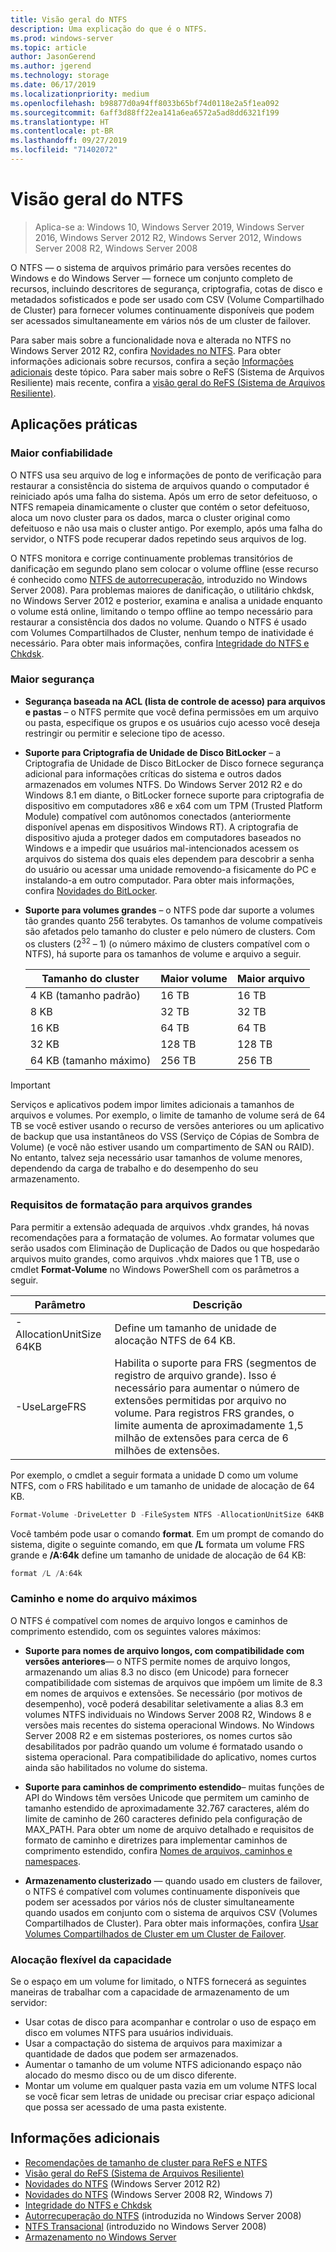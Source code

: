 ```yaml
---
title: Visão geral do NTFS
description: Uma explicação do que é o NTFS.
ms.prod: windows-server
ms.topic: article
author: JasonGerend
ms.author: jgerend
ms.technology: storage
ms.date: 06/17/2019
ms.localizationpriority: medium
ms.openlocfilehash: b98877d0a94ff8033b65bf74d0118e2a5f1ea092
ms.sourcegitcommit: 6aff3d88ff22ea141a6ea6572a5ad8dd6321f199
ms.translationtype: HT
ms.contentlocale: pt-BR
ms.lasthandoff: 09/27/2019
ms.locfileid: "71402072"
---
```

# <a name="ntfs-overview"></a>Visão geral do NTFS

>Aplica-se a: Windows 10, Windows Server 2019, Windows Server 2016, Windows Server 2012 R2, Windows Server 2012, Windows Server 2008 R2, Windows Server 2008

O NTFS — o sistema de arquivos primário para versões recentes do Windows e do Windows Server — fornece um conjunto completo de recursos, incluindo descritores de segurança, criptografia, cotas de disco e metadados sofisticados e pode ser usado com CSV (Volume Compartilhado de Cluster) para fornecer volumes continuamente disponíveis que podem ser acessados simultaneamente em vários nós de um cluster de failover.

Para saber mais sobre a funcionalidade nova e alterada no NTFS no Windows Server 2012 R2, confira [Novidades no NTFS](https://docs.microsoft.com/previous-versions/windows/it-pro/windows-server-2012-r2-and-2012/dn466520(v%3dws.11)). Para obter informações adicionais sobre recursos, confira a seção [Informações adicionais](#additional-information) deste tópico. Para saber mais sobre o ReFS (Sistema de Arquivos Resiliente) mais recente, confira a [visão geral do ReFS (Sistema de Arquivos Resiliente)](../refs/refs-overview.md).

## <a name="practical-applications"></a>Aplicações práticas

### <a name="increased-reliability"></a>Maior confiabilidade

O NTFS usa seu arquivo de log e informações de ponto de verificação para restaurar a consistência do sistema de arquivos quando o computador é reiniciado após uma falha do sistema. Após um erro de setor defeituoso, o NTFS remapeia dinamicamente o cluster que contém o setor defeituoso, aloca um novo cluster para os dados, marca o cluster original como defeituoso e não usa mais o cluster antigo. Por exemplo, após uma falha do servidor, o NTFS pode recuperar dados repetindo seus arquivos de log.

O NTFS monitora e corrige continuamente problemas transitórios de danificação em segundo plano sem colocar o volume offline (esse recurso é conhecido como [NTFS de autorrecuperação](https://docs.microsoft.com/previous-versions/windows/it-pro/windows-server-2008-R2-and-2008/cc771388(v=ws.10)), introduzido no Windows Server 2008). Para problemas maiores de danificação, o utilitário chkdsk, no Windows Server 2012 e posterior, examina e analisa a unidade enquanto o volume está online, limitando o tempo offline ao tempo necessário para restaurar a consistência dos dados no volume. Quando o NTFS é usado com Volumes Compartilhados de Cluster, nenhum tempo de inatividade é necessário. Para obter mais informações, confira [Integridade do NTFS e Chkdsk](https://docs.microsoft.com/previous-versions/windows/it-pro/windows-server-2012-r2-and-2012/hh831536(v%3dws.11)).

### <a name="increased-security"></a>Maior segurança

- **Segurança baseada na ACL (lista de controle de acesso) para arquivos e pastas** – o NTFS permite que você defina permissões em um arquivo ou pasta, especifique os grupos e os usuários cujo acesso você deseja restringir ou permitir e selecione tipo de acesso.

- **Suporte para Criptografia de Unidade de Disco BitLocker** – a Criptografia de Unidade de Disco BitLocker de Disco fornece segurança adicional para informações críticas do sistema e outros dados armazenados em volumes NTFS. Do Windows Server 2012 R2 e do Windows 8.1 em diante, o BitLocker fornece suporte para criptografia de dispositivo em computadores x86 e x64 com um TPM (Trusted Platform Module) compatível com autônomos conectados (anteriormente disponível apenas em dispositivos Windows RT). A criptografia de dispositivo ajuda a proteger dados em computadores baseados no Windows e a impedir que usuários mal-intencionados acessem os arquivos do sistema dos quais eles dependem para descobrir a senha do usuário ou acessar uma unidade removendo-a fisicamente do PC e instalando-a em outro computador. Para obter mais informações, confira [Novidades do BitLocker](https://docs.microsoft.com/previous-versions/windows/it-pro/windows-server-2012-r2-and-2012/dn306081(v%3dws.11)).

- **Suporte para volumes grandes** – o NTFS pode dar suporte a volumes tão grandes quanto 256 terabytes. Os tamanhos de volume compatíveis são afetados pelo tamanho do cluster e pelo número de clusters. Com os clusters (2<sup>32</sup> – 1) (o número máximo de clusters compatível com o NTFS), há suporte para os tamanhos de volume e arquivo a seguir.

  |Tamanho do cluster|Maior volume|Maior arquivo|
  |---|---|---|
  |4 KB (tamanho padrão)|16 TB|16 TB|
  |8 KB|32 TB|32 TB|
  |16 KB|64 TB|64 TB|
  |32 KB|128 TB|128 TB|
  |64 KB (tamanho máximo)|256 TB|256 TB|

>[!IMPORTANT]
>Serviços e aplicativos podem impor limites adicionais a tamanhos de arquivos e volumes. Por exemplo, o limite de tamanho de volume será de 64 TB se você estiver usando o recurso de versões anteriores ou um aplicativo de backup que usa instantâneos do VSS (Serviço de Cópias de Sombra de Volume) (e você não estiver usando um compartimento de SAN ou RAID). No entanto, talvez seja necessário usar tamanhos de volume menores, dependendo da carga de trabalho e do desempenho do seu armazenamento.

### <a name="formatting-requirements-for-large-files"></a>Requisitos de formatação para arquivos grandes

Para permitir a extensão adequada de arquivos .vhdx grandes, há novas recomendações para a formatação de volumes. Ao formatar volumes que serão usados com Eliminação de Duplicação de Dados ou que hospedarão arquivos muito grandes, como arquivos .vhdx maiores que 1 TB, use o cmdlet **Format-Volume** no Windows PowerShell com os parâmetros a seguir.

|Parâmetro|Descrição|
|---|---|
|-AllocationUnitSize 64KB|Define um tamanho de unidade de alocação NTFS de 64 KB.|
|-UseLargeFRS|Habilita o suporte para FRS (segmentos de registro de arquivo grande). Isso é necessário para aumentar o número de extensões permitidas por arquivo no volume. Para registros FRS grandes, o limite aumenta de aproximadamente 1,5 milhão de extensões para cerca de 6 milhões de extensões.|

Por exemplo, o cmdlet a seguir formata a unidade D como um volume NTFS, com o FRS habilitado e um tamanho de unidade de alocação de 64 KB.

```PowerShell
Format-Volume -DriveLetter D -FileSystem NTFS -AllocationUnitSize 64KB -UseLargeFRS
```

Você também pode usar o comando **format**. Em um prompt de comando do sistema, digite o seguinte comando, em que **/L** formata um volume FRS grande e **/A:64k** define um tamanho de unidade de alocação de 64 KB:

```PowerShell
format /L /A:64k
```

### <a name="maximum-file-name-and-path"></a>Caminho e nome do arquivo máximos

O NTFS é compatível com nomes de arquivo longos e caminhos de comprimento estendido, com os seguintes valores máximos:

- **Suporte para nomes de arquivo longos, com compatibilidade com versões anteriores**— o NTFS permite nomes de arquivo longos, armazenando um alias 8.3 no disco (em Unicode) para fornecer compatibilidade com sistemas de arquivos que impõem um limite de 8.3 em nomes de arquivos e extensões. Se necessário (por motivos de desempenho), você poderá desabilitar seletivamente a alias 8.3 em volumes NTFS individuais no Windows Server 2008 R2, Windows 8 e versões mais recentes do sistema operacional Windows.
  No Windows Server 2008 R2 e em sistemas posteriores, os nomes curtos são desabilitados por padrão quando um volume é formatado usando o sistema operacional. Para compatibilidade do aplicativo, nomes curtos ainda são habilitados no volume do sistema.

- **Suporte para caminhos de comprimento estendido**– muitas funções de API do Windows têm versões Unicode que permitem um caminho de tamanho estendido de aproximadamente 32.767 caracteres, além do limite de caminho de 260 caracteres definido pela configuração de MAX\_PATH. Para obter um nome de arquivo detalhado e requisitos de formato de caminho e diretrizes para implementar caminhos de comprimento estendido, confira [Nomes de arquivos, caminhos e namespaces](https://msdn.microsoft.com/library/windows/desktop/aa365247).

- **Armazenamento clusterizado** — quando usado em clusters de failover, o NTFS é compatível com volumes continuamente disponíveis que podem ser acessados por vários nós de cluster simultaneamente quando usados em conjunto com o sistema de arquivos CSV (Volumes Compartilhados de Cluster). Para obter mais informações, confira [Usar Volumes Compartilhados de Cluster em um Cluster de Failover](../../failover-clustering/failover-cluster-csvs.md).

### <a name="flexible-allocation-of-capacity"></a>Alocação flexível da capacidade

Se o espaço em um volume for limitado, o NTFS fornecerá as seguintes maneiras de trabalhar com a capacidade de armazenamento de um servidor:

- Usar cotas de disco para acompanhar e controlar o uso de espaço em disco em volumes NTFS para usuários individuais.
- Usar a compactação do sistema de arquivos para maximizar a quantidade de dados que podem ser armazenados.
- Aumentar o tamanho de um volume NTFS adicionando espaço não alocado do mesmo disco ou de um disco diferente.
- Montar um volume em qualquer pasta vazia em um volume NTFS local se você ficar sem letras de unidade ou precisar criar espaço adicional que possa ser acessado de uma pasta existente.

## <a name="additional-information"></a>Informações adicionais

- [Recomendações de tamanho de cluster para ReFS e NTFS](https://techcommunity.microsoft.com/t5/Storage-at-Microsoft/Cluster-size-recommendations-for-ReFS-and-NTFS/ba-p/425960)
- [Visão geral do ReFS (Sistema de Arquivos Resiliente)](../refs/refs-overview.md)
- [Novidades do NTFS](https://docs.microsoft.com/previous-versions/windows/it-pro/windows-server-2012-r2-and-2012/dn466520(v%3dws.11)) (Windows Server 2012 R2)
- [Novidades do NTFS](https://docs.microsoft.com/previous-versions/windows/it-pro/windows-server-2008-R2-and-2008/ff383236(v=ws.10)) (Windows Server 2008 R2, Windows 7)
- [Integridade do NTFS e Chkdsk](https://docs.microsoft.com/previous-versions/windows/it-pro/windows-server-2012-r2-and-2012/hh831536(v%3dws.11))
- [Autorrecuperação do NTFS](https://docs.microsoft.com/previous-versions/windows/it-pro/windows-server-2008-R2-and-2008/cc771388(v=ws.10)) (introduzida no Windows Server 2008)
- [NTFS Transacional](https://docs.microsoft.com/previous-versions/windows/it-pro/windows-server-2008-r2-and-2008/cc730726(v%3dws.10)) (introduzido no Windows Server 2008)
- [Armazenamento no Windows Server](../storage.md)